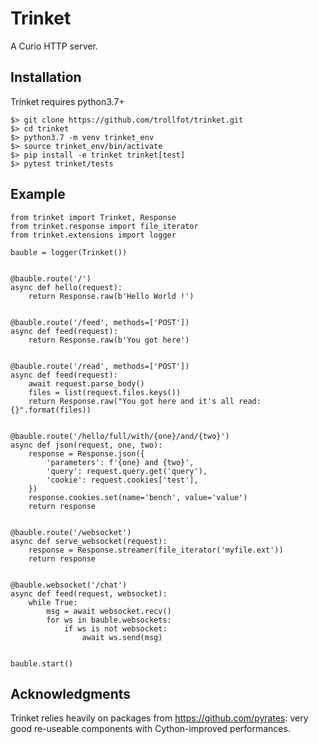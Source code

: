 Trinket
=======

A Curio HTTP server.


Installation
------------

Trinket requires python3.7+

    $> git clone https://github.com/trollfot/trinket.git
    $> cd trinket
    $> python3.7 -m venv trinket_env
    $> source trinket_env/bin/activate
    $> pip install -e trinket trinket[test]
    $> pytest trinket/tests


Example
-------

    from trinket import Trinket, Response
    from trinket.response import file_iterator
    from trinket.extensions import logger

    bauble = logger(Trinket())


    @bauble.route('/')
    async def hello(request):
        return Response.raw(b'Hello World !')


    @bauble.route('/feed', methods=['POST'])
    async def feed(request):
        return Response.raw(b'You got here')


    @bauble.route('/read', methods=['POST'])
    async def feed(request):
        await request.parse_body()
        files = list(request.files.keys())
        return Response.raw("You got here and it's all read: {}".format(files))


    @bauble.route('/hello/full/with/{one}/and/{two}')
    async def json(request, one, two):    
        response = Response.json({
            'parameters': f'{one} and {two}',
            'query': request.query.get('query'),
            'cookie': request.cookies['test'],
        })
        response.cookies.set(name='bench', value='value')
        return response


    @bauble.route('/websocket')
    async def serve_websocket(request):
        response = Response.streamer(file_iterator('myfile.ext'))
        return response


    @bauble.websocket('/chat')
    async def feed(request, websocket):
        while True:
            msg = await websocket.recv()
            for ws in bauble.websockets:
                if ws is not websocket:
                    await ws.send(msg)


    bauble.start()


Acknowledgments
---------------

Trinket relies heavily on packages from https://github.com/pyrates:
very good re-useable components with Cython-improved performances.
